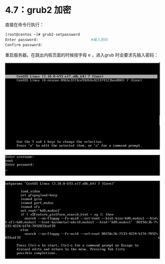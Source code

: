 # 4.7：grub2 加密

直接在命令行执行：

```bash
[root@centos ~]# grub2-setpassword
Enter password:                        #输入密码
Confirm password: 
```

重启服务器。在跳出内核页面的时候按字母 e ，进入grub 时会要求先输入密码：

![](../../.gitbook/assets/20180412094444.jpg)

![](../../.gitbook/assets/20180412094445.jpg)

![](../../.gitbook/assets/20180412094446.jpg)

